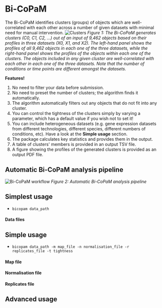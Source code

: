 # Bi-CoPaM
The Bi-CoPaM identifies clusters (groups) of objects which are well-correlated with each other across a number of given datasets with minimal need for manual intervention.
![Clusters](https://github.com/BaselAbujamous/bicopam/blob/master/Images/Clusters.png)
*Figure 1: The Bi-CoPaM generates clusters (C0, C1, C2, ...) out of an input of 9,462 objects based on their profiles in three datasets (X0, X1, and X2). The left-hand panel shows the profiles of all 9,462 objects in each one of the three datasets, while the right-hand panel shows the profiles of the objects within each one of the clusters. The objects included in any given cluster are well-correlated with each other in each one of the three datasets. Note that the number of conditions or time points are different amongst the datasets.*

**Features!**

1. No need to filter your data before submission.
2. No need to preset the number of clusters; the algorithm finds it automatically.
3. The algorithm automatically filters out any objects that do not fit into any cluster.
4. You can control the tightness of the clusters simply by varying a parameter, which has a default value if you wish not to set it!
5. You can include heterogeneous datasets (e.g. gene expression datasets from different technologies, different species, different numbers of conditions, etc). Have a look at the **Simple usage** section.
5. The package calculates key statistics and provides them in the output.
6. A table of clusters' members is provided in an output TSV file.
7. A figure showing the profiles of the generated clusters is provided as an output PDF file.

## Automatic Bi-CoPaM analysis pipeline
![Bi-CoPaM workflow](https://github.com/BaselAbujamous/bicopam/blob/master/Images/Workflow_PyPkg.png)
*Figure 2: Automatic Bi-CoPaM analysis pipeline*

## Simplest usage
- `bicopam data_path`

#### Data files

## Simple usage
- `bicopam data_path -m map_file -n normalisation_file -r replicates_file -t tightness`

#### Map file

#### Normalisation file

#### Replicates file

## Advanced usage

